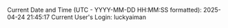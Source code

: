 Current Date and Time (UTC - YYYY-MM-DD HH:MM:SS formatted): 2025-04-24 21:45:17
Current User's Login: luckyaiman
